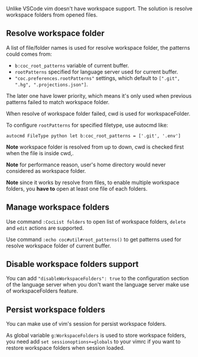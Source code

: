 Unlike VSCode vim doesn't have workspace support. The solution is resolve workspace folders from opened files.

## Resolve workspace folder

A list of file/folder names is used for resolve workspace folder, the patterns could comes from:

* `b:coc_root_patterns` variable of current buffer.
* `rootPatterns` specified for language server used for current buffer.
* `"coc.preferences.rootPatterns"` settings, which default to `[".git", ".hg", ".projections.json"]`.

The later one have lower priority, which means it's only used when previous patterns failed to match workspace folder.

When resolve of workspace folder failed, cwd is used for workspaceFolder.

To configure `rootPatterns` for specified filetype, use autocmd like:

``` vim
autocmd FileType python let b:coc_root_patterns = ['.git', '.env']
``` 

**Note** workspace folder is resolved from up to down, cwd is checked first when the file is inside cwd,. 

**Note** for performance reason, user's home directory would never considered as workspace folder.

**Note** since it works by resolve from files, to enable multiple workspace folders, you **have to** open at least one file of each folders.

## Manage workspace folders

Use command `:CocList folders` to open list of workspace folders, `delete` and `edit` actions are supported.

Use command `:echo coc#util#root_patterns()` to get patterns used for resolve workspace folder of current buffer.

## Disable workspace folders support

You can add `"disableWorkspaceFolders": true` to the configuration section of the language server when you don't want the language server make use of workspaceFolders feature.

## Persist workspace folders

You can make use of vim's session for persist workspace folders.

As global variable `g:WorkspaceFolders` is used to store workspace folders, you need add `set sessionoptions+=globals` to your vimrc if you want to restore workspace folders when session loaded.
